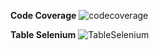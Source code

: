 **Code Coverage**
![codecoverage](https://github.com/AyushRoutray/qa_comviva/assets/67119788/6dfb576c-37f6-497f-949b-d555ba5190eb)

**Table Selenium**
![TableSelenium](https://github.com/AyushRoutray/qa_comviva/assets/67119788/4c7f2b73-7bac-415e-9fac-3251c48e58d9)
